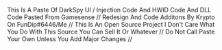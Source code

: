 This Is A Paste Of DarkSpy UI / Injection Code And HWID Code And DLL Code Pasted From Gamesense //
Redesign And Code Additons By Krypto On FunDip#6446/Me                                                    //
This Is An Open Source Project I Don't Care What You Do With This Source You Can Sell It Or Whatever      //
Do Not Call Paste Your Own Unless You Add Major Changes                                                   //
